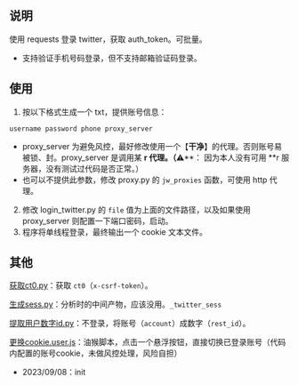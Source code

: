 ## 说明

使用 requests 登录 twitter，获取 auth_token。可批量。

- 支持验证手机号码登录，但不支持邮箱验证码登录。

## 使用

1. 按以下格式生成一个 txt，提供账号信息：

```text
username password phone proxy_server
```

- proxy_server 为避免风控，最好修改使用一个【**干净**】的代理。否则账号易被锁、封。proxy_server 是调用某 **r 代理。（**⚠**： 因为本人没有可用 **r 服务器，没有测试过代码是否正常。）
- 也可以不提供此参数，修改 proxy.py 的 `jw_proxies` 函数，可使用 http 代理。

2. 修改 login_twitter.py 的 `file` 值为上面的文件路径，以及如果使用 proxy_server 则配置一下端口密码，启动。
3. 程序将单线程登录，最终输出一个 cookie 文本文件。

## 其他

[获取ct0.py](other/%E8%8E%B7%E5%8F%96ct0.py)：获取 `ct0`（`x-csrf-token`）。

[生成sess.py](other/%E7%94%9F%E6%88%90sess.py)：分析时的中间产物，应该没用。`_twitter_sess`

[提取用户数字id.py](other/%E6%8F%90%E5%8F%96%E7%94%A8%E6%88%B7%E6%95%B0%E5%AD%97id.py)：不登录，将账号（`account`）成数字（`rest_id`）。

[更换cookie.user.js](other/%E6%9B%B4%E6%8D%A2cookie.user.js)：油猴脚本，点击一个悬浮按钮，直接切换已登录账号（代码内配置的账号cookie，未做风控处理，风险自担）

- 2023/09/08：init
